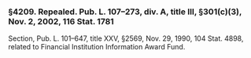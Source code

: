 ### §4209. Repealed. Pub. L. 107–273, div. A, title III, §301(c)(3), Nov. 2, 2002, 116 Stat. 1781 ###

Section, Pub. L. 101–647, title XXV, §2569, Nov. 29, 1990, 104 Stat. 4898, related to Financial Institution Information Award Fund.